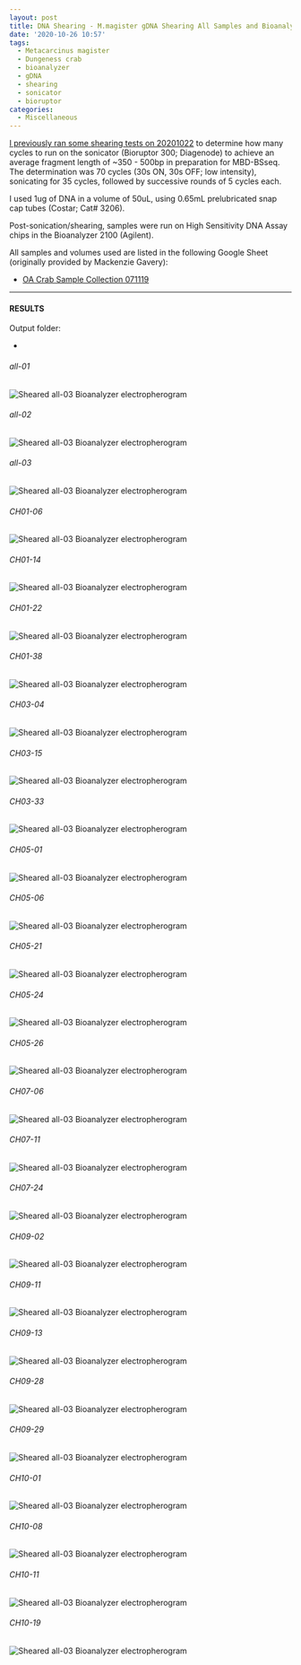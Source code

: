 ```yaml
---
layout: post
title: DNA Shearing - M.magister gDNA Shearing All Samples and Bioanalyzer
date: '2020-10-26 10:57'
tags:
  - Metacarcinus magister
  - Dungeness crab
  - bioanalyzer
  - gDNA
  - shearing
  - sonicator
  - bioruptor
categories:
  - Miscellaneous
---
```

[I previously ran some shearing tests on 20201022](https://robertslab.github.io/sams-notebook/2020/10/22/DNA-Shearing-M.magister-CH05-21-gDNA-Full-Shearing-Test-and-Bioanalyzer.html) to determine how many cycles to run on the sonicator (Bioruptor 300; Diagenode) to achieve an average fragment length of ~350 - 500bp in preparation for MBD-BSseq. The determination was 70 cycles (30s ON, 30s OFF; low intensity), sonicating for 35 cycles, followed by successive rounds of 5 cycles each.

I used 1ug of DNA in a volume of 50uL, using 0.65mL prelubricated snap cap tubes (Costar; Cat# 3206).

Post-sonication/shearing, samples were run on High Sensitivity DNA Assay chips in the Bioanalyzer 2100 (Agilent).

All samples and volumes used are listed in the following Google Sheet (originally provided by Mackenzie Gavery):

- [OA Crab Sample Collection 071119](https://docs.google.com/spreadsheets/d/1ym0XnYVts98tIUCn0kIaU6VuvqxzV7LoSx9RHwLdiIs/edit#gid=1430155532)


---

#### RESULTS

Output folder:

- []()


###### all-01

![Sheared all-03 Bioanalyzer electropherogram](https://gannet.fish.washington.edu/Atumefaciens/20201026_mmag_bioanalyzer_all-samples/20201026_mmag_bioanalyzer-electropherogram_all-01.JPG)


###### all-02

![Sheared all-03 Bioanalyzer electropherogram](https://gannet.fish.washington.edu/Atumefaciens/20201026_mmag_bioanalyzer_all-samples/20201026_mmag_bioanalyzer-electropherogram_all-02.JPG)


###### all-03

![Sheared all-03 Bioanalyzer electropherogram](https://gannet.fish.washington.edu/Atumefaciens/20201026_mmag_bioanalyzer_all-samples/20201026_mmag_bioanalyzer-electropherogram_all-03.JPG)



###### CH01-06

![Sheared all-03 Bioanalyzer electropherogram](https://gannet.fish.washington.edu/Atumefaciens/20201026_mmag_bioanalyzer_all-samples/20201026_mmag_bioanalyzer-electropherogram_CH01-06.JPG)


###### CH01-14

![Sheared all-03 Bioanalyzer electropherogram](https://gannet.fish.washington.edu/Atumefaciens/20201026_mmag_bioanalyzer_all-samples/20201026_mmag_bioanalyzer-electropherogram_CH01-14.JPG)


###### CH01-22

![Sheared all-03 Bioanalyzer electropherogram](https://gannet.fish.washington.edu/Atumefaciens/20201026_mmag_bioanalyzer_all-samples/20201026_mmag_bioanalyzer-electropherogram_CH01-22.JPG)


###### CH01-38

![Sheared all-03 Bioanalyzer electropherogram](https://gannet.fish.washington.edu/Atumefaciens/20201026_mmag_bioanalyzer_all-samples/20201026_mmag_bioanalyzer-electropherogram_CH01-38.JPG)


###### CH03-04

![Sheared all-03 Bioanalyzer electropherogram](https://gannet.fish.washington.edu/Atumefaciens/20201026_mmag_bioanalyzer_all-samples/20201026_mmag_bioanalyzer-electropherogram_CH03-04.JPG)


###### CH03-15

![Sheared all-03 Bioanalyzer electropherogram](https://gannet.fish.washington.edu/Atumefaciens/20201026_mmag_bioanalyzer_all-samples/20201026_mmag_bioanalyzer-electropherogram_CH03-15.JPG)


###### CH03-33

![Sheared all-03 Bioanalyzer electropherogram](https://gannet.fish.washington.edu/Atumefaciens/20201026_mmag_bioanalyzer_all-samples/20201026_mmag_bioanalyzer-electropherogram_CH03-33.JPG)


###### CH05-01

![Sheared all-03 Bioanalyzer electropherogram](https://gannet.fish.washington.edu/Atumefaciens/20201026_mmag_bioanalyzer_all-samples/20201026_mmag_bioanalyzer-electropherogram_CH05-01.JPG)


###### CH05-06

![Sheared all-03 Bioanalyzer electropherogram](https://gannet.fish.washington.edu/Atumefaciens/20201026_mmag_bioanalyzer_all-samples/20201026_mmag_bioanalyzer-electropherogram_CH05-06.JPG)


###### CH05-21

![Sheared all-03 Bioanalyzer electropherogram](https://gannet.fish.washington.edu/Atumefaciens/20201026_mmag_bioanalyzer_all-samples/20201026_mmag_bioanalyzer-electropherogram_CH05-21.JPG)


###### CH05-24

![Sheared all-03 Bioanalyzer electropherogram](https://gannet.fish.washington.edu/Atumefaciens/20201026_mmag_bioanalyzer_all-samples/20201026_mmag_bioanalyzer-electropherogram_CH05-24.JPG)


###### CH05-26

![Sheared all-03 Bioanalyzer electropherogram](https://gannet.fish.washington.edu/Atumefaciens/20201026_mmag_bioanalyzer_all-samples/20201026_mmag_bioanalyzer-electropherogram_CH05-26.JPG)


###### CH07-06

![Sheared all-03 Bioanalyzer electropherogram](https://gannet.fish.washington.edu/Atumefaciens/20201026_mmag_bioanalyzer_all-samples/20201026_mmag_bioanalyzer-electropherogram_CH07-06.JPG)


###### CH07-11

![Sheared all-03 Bioanalyzer electropherogram](https://gannet.fish.washington.edu/Atumefaciens/20201026_mmag_bioanalyzer_all-samples/20201026_mmag_bioanalyzer-electropherogram_CH07-11.JPG)


###### CH07-24

![Sheared all-03 Bioanalyzer electropherogram](https://gannet.fish.washington.edu/Atumefaciens/20201026_mmag_bioanalyzer_all-samples/20201026_mmag_bioanalyzer-electropherogram_CH07-24.JPG)


###### CH09-02

![Sheared all-03 Bioanalyzer electropherogram](https://gannet.fish.washington.edu/Atumefaciens/20201026_mmag_bioanalyzer_all-samples/20201026_mmag_bioanalyzer-electropherogram_CH09-02.JPG)


###### CH09-11

![Sheared all-03 Bioanalyzer electropherogram](https://gannet.fish.washington.edu/Atumefaciens/20201026_mmag_bioanalyzer_all-samples/20201026_mmag_bioanalyzer-electropherogram_CH09-11.JPG)


###### CH09-13

![Sheared all-03 Bioanalyzer electropherogram](https://gannet.fish.washington.edu/Atumefaciens/20201026_mmag_bioanalyzer_all-samples/20201026_mmag_bioanalyzer-electropherogram_CH09-13.JPG)


###### CH09-28

![Sheared all-03 Bioanalyzer electropherogram](https://gannet.fish.washington.edu/Atumefaciens/20201026_mmag_bioanalyzer_all-samples/20201026_mmag_bioanalyzer-electropherogram_CH09-28.JPG)


###### CH09-29

![Sheared all-03 Bioanalyzer electropherogram](https://gannet.fish.washington.edu/Atumefaciens/20201026_mmag_bioanalyzer_all-samples/20201026_mmag_bioanalyzer-electropherogram_CH09-29.JPG)


###### CH10-01

![Sheared all-03 Bioanalyzer electropherogram](https://gannet.fish.washington.edu/Atumefaciens/20201026_mmag_bioanalyzer_all-samples/20201026_mmag_bioanalyzer-electropherogram_CH10-01.JPG)


###### CH10-08

![Sheared all-03 Bioanalyzer electropherogram](https://gannet.fish.washington.edu/Atumefaciens/20201026_mmag_bioanalyzer_all-samples/20201026_mmag_bioanalyzer-electropherogram_CH10-08.JPG)


###### CH10-11

![Sheared all-03 Bioanalyzer electropherogram](https://gannet.fish.washington.edu/Atumefaciens/20201026_mmag_bioanalyzer_all-samples/20201026_mmag_bioanalyzer-electropherogram_CH10-11.JPG)


###### CH10-19

![Sheared all-03 Bioanalyzer electropherogram](https://gannet.fish.washington.edu/Atumefaciens/20201026_mmag_bioanalyzer_all-samples/20201026_mmag_bioanalyzer-electropherogram_CH10-19.JPG)
